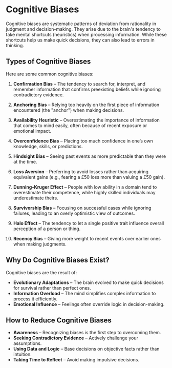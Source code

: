 # Cognitive Biases

Cognitive biases are systematic patterns of deviation from rationality in judgment and decision-making. They arise due to the brain's tendency to take mental shortcuts (heuristics) when processing information. While these shortcuts help us make quick decisions, they can also lead to errors in thinking.

## Types of Cognitive Biases

Here are some common cognitive biases:

1. **Confirmation Bias** – The tendency to search for, interpret, and remember information that confirms preexisting beliefs while ignoring contradictory evidence.

2. **Anchoring Bias** – Relying too heavily on the first piece of information encountered (the "anchor") when making decisions.

3. **Availability Heuristic** – Overestimating the importance of information that comes to mind easily, often because of recent exposure or emotional impact.

4. **Overconfidence Bias** – Placing too much confidence in one’s own knowledge, skills, or predictions.

5. **Hindsight Bias** – Seeing past events as more predictable than they were at the time.

6. **Loss Aversion** – Preferring to avoid losses rather than acquiring equivalent gains (e.g., fearing a £50 loss more than valuing a £50 gain).

7. **Dunning-Kruger Effect** – People with low ability in a domain tend to overestimate their competence, while highly skilled individuals may underestimate theirs.

8. **Survivorship Bias** – Focusing on successful cases while ignoring failures, leading to an overly optimistic view of outcomes.

9. **Halo Effect** – The tendency to let a single positive trait influence overall perception of a person or thing.

10. **Recency Bias** – Giving more weight to recent events over earlier ones when making judgments.

## Why Do Cognitive Biases Exist?

Cognitive biases are the result of:

- **Evolutionary Adaptations** – The brain evolved to make quick decisions for survival rather than perfect ones.
- **Information Overload** – The mind simplifies complex information to process it efficiently.
- **Emotional Influence** – Feelings often override logic in decision-making.

## How to Reduce Cognitive Biases

- **Awareness** – Recognizing biases is the first step to overcoming them.
- **Seeking Contradictory Evidence** – Actively challenge your assumptions.
- **Using Data and Logic** – Base decisions on objective facts rather than intuition.
- **Taking Time to Reflect** – Avoid making impulsive decisions.
